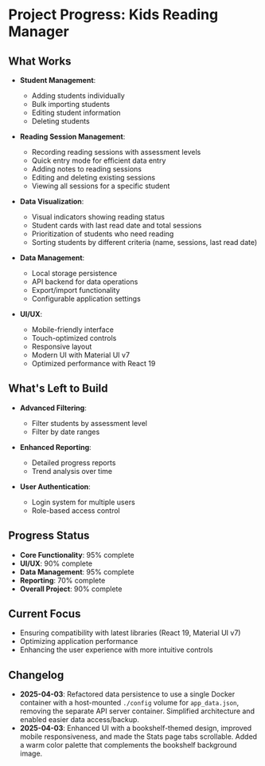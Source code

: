# Project Progress: Kids Reading Manager

## What Works
- **Student Management**:
  - Adding students individually
  - Bulk importing students
  - Editing student information
  - Deleting students
  
- **Reading Session Management**:
  - Recording reading sessions with assessment levels
  - Quick entry mode for efficient data entry
  - Adding notes to reading sessions
  - Editing and deleting existing sessions
  - Viewing all sessions for a specific student
  
- **Data Visualization**:
  - Visual indicators showing reading status
  - Student cards with last read date and total sessions
  - Prioritization of students who need reading
  - Sorting students by different criteria (name, sessions, last read date)
  
- **Data Management**:
  - Local storage persistence
  - API backend for data operations
  - Export/import functionality
  - Configurable application settings
  
- **UI/UX**:
  - Mobile-friendly interface
  - Touch-optimized controls
  - Responsive layout
  - Modern UI with Material UI v7
  - Optimized performance with React 19

## What's Left to Build
- **Advanced Filtering**:
  - Filter students by assessment level
  - Filter by date ranges
  
- **Enhanced Reporting**:
  - Detailed progress reports
  - Trend analysis over time
  
- **User Authentication**:
  - Login system for multiple users
  - Role-based access control

## Progress Status
- **Core Functionality**: 95% complete
- **UI/UX**: 90% complete
- **Data Management**: 95% complete
- **Reporting**: 70% complete
- **Overall Project**: 90% complete

## Current Focus
- Ensuring compatibility with latest libraries (React 19, Material UI v7)
- Optimizing application performance
- Enhancing the user experience with more intuitive controls

## Changelog

- **2025-04-03**: Refactored data persistence to use a single Docker container with a host-mounted `./config` volume for `app_data.json`, removing the separate API server container. Simplified architecture and enabled easier data access/backup.
- **2025-04-03**: Enhanced UI with a bookshelf-themed design, improved mobile responsiveness, and made the Stats page tabs scrollable. Added a warm color palette that complements the bookshelf background image.